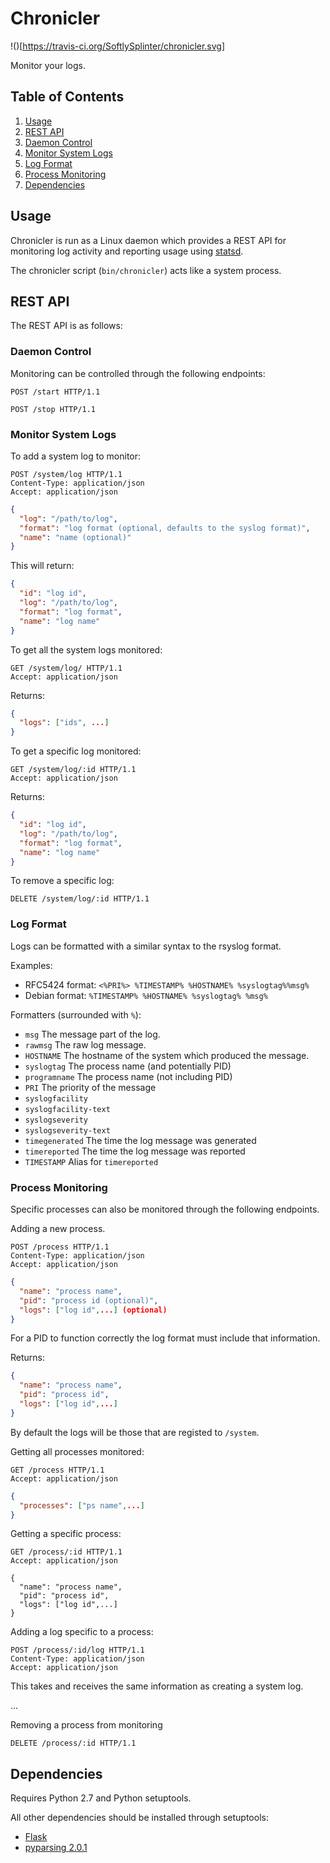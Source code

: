 # Chronicler

!()[https://travis-ci.org/SoftlySplinter/chronicler.svg]

Monitor your logs.

## Table of Contents

1. [Usage](#usage)
2. [REST API](#rest-api)
  1. [Daemon Control](#daemon-control)
  2. [Monitor System Logs](#monitor-system-logs)
  3. [Log Format](#log-format)
  4. [Process Monitoring](#process-monitoring)
3. [Dependencies](#dependencies)

## Usage

Chronicler is run as a Linux daemon which provides a REST API for monitoring log
activity and reporting usage using [statsd](https://github.com/etsy/statsd/).

The chronicler script (`bin/chronicler`) acts like a system process.

## REST API

The REST API is as follows:

### Daemon Control

Monitoring can be controlled through the following endpoints:

```http
POST /start HTTP/1.1
```

```http
POST /stop HTTP/1.1
```

### Monitor System Logs

To add a system log to monitor:

```http
POST /system/log HTTP/1.1
Content-Type: application/json
Accept: application/json
```
```json
{
  "log": "/path/to/log",
  "format": "log format (optional, defaults to the syslog format)",
  "name": "name (optional)"
}
```

This will return:

```json
{
  "id": "log id",
  "log": "/path/to/log",
  "format": "log format",
  "name": "log name"
}
```

To get all the system logs monitored:

```http
GET /system/log/ HTTP/1.1
Accept: application/json
```

Returns:

```json
{
  "logs": ["ids", ...]
}
```

To get a specific log monitored:

```http
GET /system/log/:id HTTP/1.1
Accept: application/json
```

Returns:

```json
{
  "id": "log id",
  "log": "/path/to/log",
  "format": "log format",
  "name": "log name"
}
```

To remove a specific log:

```http
DELETE /system/log/:id HTTP/1.1
```

### Log Format

Logs can be formatted with a similar syntax to the rsyslog format.

Examples:

* RFC5424 format: `<%PRI%> %TIMESTAMP% %HOSTNAME% %syslogtag%%msg%`
* Debian format: `%TIMESTAMP% %HOSTNAME% %syslogtag% %msg%`

Formatters (surrounded with `%`):

* `msg` The message part of the log.
* `rawmsg` The raw log message.
* `HOSTNAME` The hostname of the system which produced the message.
* `syslogtag` The process name (and potentially PID)
* `programname` The process name (not including PID)
* `PRI` The priority of the message
* `syslogfacility` 
* `syslogfacility-text`
* `syslogseverity`
* `syslogseverity-text`
* `timegenerated` The time the log message was generated
* `timereported` The time the log message was reported
* `TIMESTAMP` Alias for `timereported`

### Process Monitoring

Specific processes can also be monitored through the following endpoints.

Adding a new process.

```http
POST /process HTTP/1.1
Content-Type: application/json
Accept: application/json
```
```json
{
  "name": "process name",
  "pid": "process id (optional)",
  "logs": ["log id",...] (optional)
}
```

For a PID to function correctly the log format must include that information.

Returns:

```json
{
  "name": "process name",
  "pid": "process id",
  "logs": ["log id",...]
}
```

By default the logs will be those that are registed to `/system`.

Getting all processes monitored:

```http
GET /process HTTP/1.1
Accept: application/json
```
```json
{
  "processes": ["ps name",...]
}
```

Getting a specific process:

```http
GET /process/:id HTTP/1.1
Accept: application/json
```
```
{
  "name": "process name",
  "pid": "process id",
  "logs": ["log id",...]
}
```

Adding a log specific to a process:

```http
POST /process/:id/log HTTP/1.1
Content-Type: application/json
Accept: application/json
```

This takes and receives the same information as creating a system log.

...

Removing a process from monitoring

```http
DELETE /process/:id HTTP/1.1
```

## Dependencies

Requires Python 2.7 and Python setuptools.

All other dependencies should be installed through setuptools:

* [Flask](http://flask.pocoo.org)
* [pyparsing 2.0.1](http://pyparsing.wikispaces.com)
